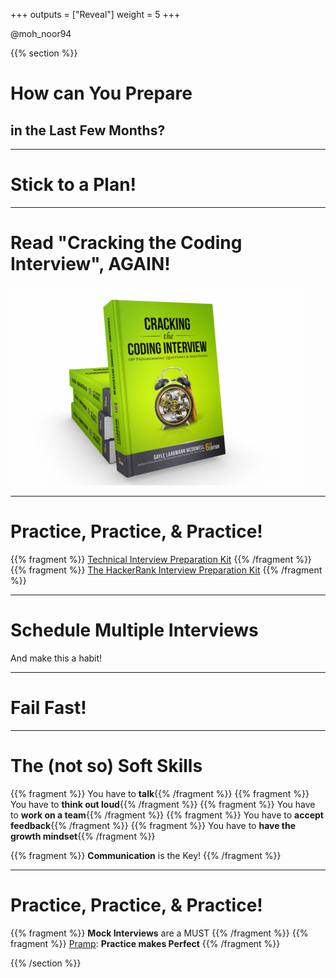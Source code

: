 +++
outputs = ["Reveal"]
weight = 5
+++


<p class="twitter">@moh_noor94</p>

{{% section %}}

# How can You Prepare

## in the Last Few Months?

---

# Stick to a Plan!

---

# Read "Cracking the Coding Interview", AGAIN!

<img class="r-stretch" src="pics/cracking-the-coding-interview.png" alt="Cracking the Coding Interview">


---

# Practice, Practice, & Practice!

{{% fragment %}} [Technical Interview Preparation Kit](https://www.noor.guru/technical-interview-preparation-kit/) {{% /fragment %}}
{{% fragment %}} [The HackerRank Interview Preparation Kit](https://www.hackerrank.com/interview/interview-preparation-kit) {{% /fragment %}}


---

# Schedule Multiple Interviews
And make this a habit!

---

# Fail Fast!

---

# The (not so) Soft Skills
{{% fragment %}} You have to **talk**{{% /fragment %}}
{{% fragment %}} You have to **think out loud**{{% /fragment %}}
{{% fragment %}} You have to **work on a team**{{% /fragment %}}
{{% fragment %}} You have to **accept feedback**{{% /fragment %}}
{{% fragment %}} You have to **have the growth mindset**{{% /fragment %}}

{{% fragment %}} **Communication** is the Key! {{% /fragment %}}

---

# Practice, Practice, & Practice!

{{% fragment %}} **Mock Interviews** are a MUST {{% /fragment %}}
{{% fragment %}} [Pramp](https://www.pramp.com/): **Practice makes Perfect** {{% /fragment %}}



{{% /section %}}
